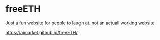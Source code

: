 # freeETH
Just a fun website for people to laugh at. not an actuall working website

https://aimarket.github.io/freeETH/
